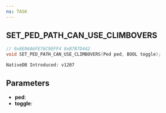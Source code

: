 ```yaml
---
ns: TASK
---
```

## SET_PED_PATH_CAN_USE_CLIMBOVERS

```c
// 0x8E06A6FE76C9EFF4 0xB7B7D442
void SET_PED_PATH_CAN_USE_CLIMBOVERS(Ped ped, BOOL toggle);
```

```
NativeDB Introduced: v1207
```

## Parameters
* **ped**:
* **toggle**:
